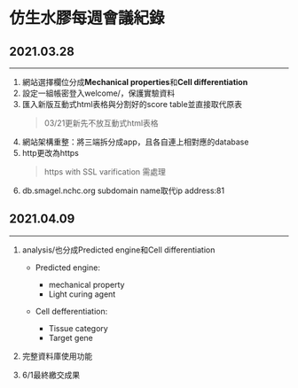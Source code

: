 # 仿生水膠每週會議紀錄
## 2021.03.28
---
1. 網站選擇欄位分成**Mechanical properties**和**Cell differentiation**
2. 設定一組帳密登入welcome/，保護實驗資料
3. 匯入新版互動式html表格與分割好的score table並直接取代原表
   > 03/21更新先不放互動式html表格
4. 網站架構重整：將三端拆分成app，且各自連上相對應的database
5. http更改為https
   > https with SSL varification 需處理
6. db.smagel.nchc.org subdomain name取代ip address:81

## 2021.04.09
---
1. analysis/也分成Predicted engine和Cell differentiation
   
   - Predicted engine:
      * mechanical property
      * Light curing agent
   
   - Cell defferentiation:
      * Tissue category
      * Target gene
2. 完整資料庫使用功能
3. 6/1最終繳交成果
   
